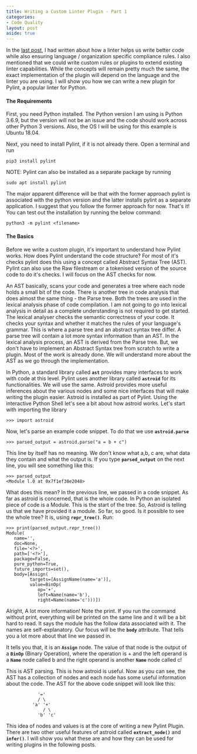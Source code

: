 ```yaml
---
title: Writing a Custom Linter Plugin - Part 1
categories:
- Code Quality
layout: post
aside: true
---
```

In the [last post](/linting), I had written about how a linter helps us write better code while also ensuring language / organization specific compliance rules. I also mentioned that we could write custom rules or plugins to extend existing linter capabilities. While the concepts will remain pretty much the same, the exact implementation of the plugin will depend on the language and the linter you are using. I will show you how we can write a new plugin for Pylint, a popular linter for Python.

#### The Requirements
First, you need Python installed. The Python version I am using is Python 3.6.9, but the version will not be an issue and the code should work across other Python 3 versions. Also, the OS I will be using for this example is Ubuntu 18.04.

Next, you need to install Pylint, if it is not already there. Open a terminal and run
```
pip3 install pylint
```

NOTE: Pylint can also be installed as a separate package by running

```
sudo apt install pylint
```
The major apparent difference will be that with the former approach pylint is associated with the python version and the latter installs pylint as a separate application. I suggest that you follow the former approach for now.
That's it! You can test out the installation by running the below command: 
```
python3 -m pylint <filename>
```
#### The Basics
Before we write a custom plugin, it's important to understand how Pylint works. How does Pylint understand the code structure? For most of it's checks pylint does this using a concept called Abstract Syntax Tree (AST). Pylint can also use the Raw filestream or a tokenised version of the source code to do it's checks. I will focus on the AST checks for now.

An AST basically, scans your code and generates a tree where each node holds a small bit of the code. There is another tree in code analysis that does almost the same thing - the Parse tree. Both the trees are used in the lexical analysis phase of code compilation. I am not going to go into lexical analysis in detail as a complete understanding is not required to get started. The lexical analyser checks the semantic correctness of your code. It checks your syntax and whether it matches the rules of your language's grammar. This is where a parse tree and an abstract syntax tree differ. A parse tree will contain a lot more syntax information than an AST. In the lexical analysis process, an AST is derived from the Parse tree. But, we don't have to implement an Abstract Syntax tree from scratch to write a plugin. Most of the work is already done. We will understand more about the AST as we go through the implementation.

In Python, a standard library called **`ast`** provides many interfaces to work with code at this level. Pylint uses another library called **`astroid`** for its functionalities. We will use the same. Astroid provides more useful inferences about the various nodes and some nice interfaces that will make writing the plugin easier. Astroid is installed as part of Pylint. Using the interactive Python Shell let's see a bit about how astroid works. Let's start with importing the library

```
>>> import astroid
```

Now, let's parse an example code snippet. To do that we use **`astroid.parse`**
```
>>> parsed_output = astroid.parse("a = b + c")
```
This line by itself has no meaning. We don't know what a,b, c are, what data they contain and what the output is. If you type **`parsed_output`** on the next line, you will see something like this:
```
>>> parsed_output
<Module l.0 at 0x7f1ef38e2048>
```
What does this mean? In the previous line, we passed in a code snippet. As far as astroid is concerned, that is the whole code. In Python an isolated piece of code is a Module. This is the start of the tree. So, Astroid is telling us that we have provided it a module. So far, so good. Is it possible to see the whole tree? It is, using **`repr_tree()`**. Run:

```
>>> print(parsed_output.repr_tree())
Module(
   name='',
   doc=None,
   file='<?>',
   path=['<?>'],
   package=False,
   pure_python=True,
   future_imports=set(),
   body=[Assign(
         targets=[AssignName(name='a')],
         value=BinOp(
            op='+',
            left=Name(name='b'),
            right=Name(name='c')))])
```
Alright, A lot more information! Note the print. If you run the command without print, everything will be printed on the same line and it will be a bit hard to read. It says the module has the follow data associated with it. The names are self-explanatory. Our focus will be the **`body`** attribute. That tells you a lot more about that line we passed in.

It tells you that, it is an **`Assign`** node. The value of that node is the output of a **`BinOp`** (Binary Operation), where the operation is + and the left operand is a **`Name`** node called b and the right operand is another **`Name`** node called c!

This is AST parsing. This is how astroid is useful. Now as you can see, the AST has a collection of nodes and each node has some useful information about the code. The AST for the above code snippet will look like this:
```
            '='
            / \
          'a' '+'
              / \
            'b' 'c'
```

This idea of nodes and values is at the core of writing a new Pylint Plugin. There are two other useful features of astroid called **`extract_node()`** and **`infer()`**. I will show you what these are and how they can be used for writing plugins in the following posts.
